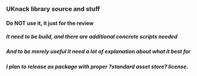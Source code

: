 ### UKnack library source and stuff
#### Do NOT use it, it just for the review
##### It need to be build, and there are additional concrete scripts needed
##### And to be merely useful it need a lot of explanation about what it best for
##### I plan to release as package with proper ?standard asset store? license.
